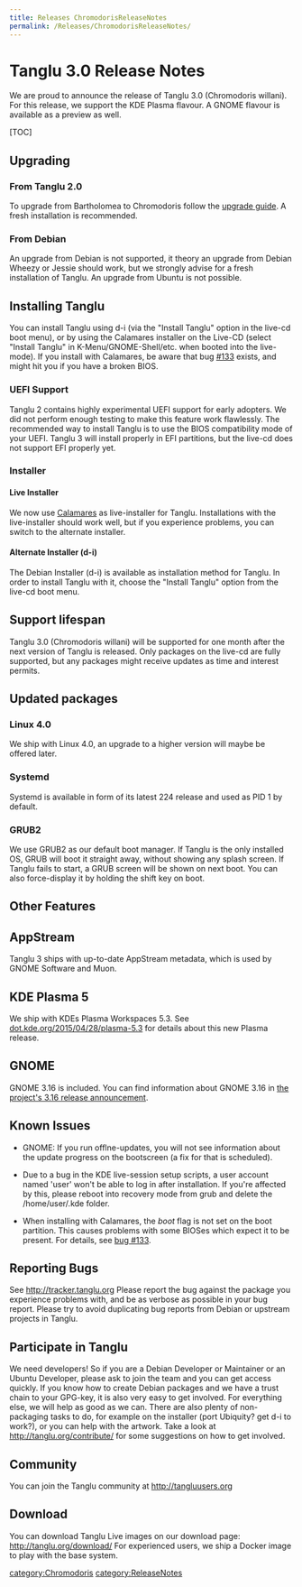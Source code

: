 ```yaml
---
title: Releases ChromodorisReleaseNotes
permalink: /Releases/ChromodorisReleaseNotes/
---
```


Tanglu 3.0 Release Notes
========================

We are proud to announce the release of Tanglu 3.0 (Chromodoris willani). For this release, we support the KDE Plasma flavour. A GNOME flavour is available as a preview as well.

[TOC]

Upgrading
---------

### From Tanglu 2.0

To upgrade from Bartholomea to Chromodoris follow the [upgrade guide](/BartholomeaChromodorisUpgrade "wikilink"). A fresh installation is recommended.

### From Debian

An upgrade from Debian is not supported, it theory an upgrade from Debian Wheezy or Jessie should work, but we strongly advise for a fresh installation of Tanglu. An upgrade from Ubuntu is not possible.

Installing Tanglu
-----------------

You can install Tanglu using d-i (via the "Install Tanglu" option in the live-cd boot menu), or by using the Calamares installer on the Live-CD (select "Install Tanglu" in K-Menu/GNOME-Shell/etc. when booted into the live-mode). If you install with Calamares, be aware that bug [\#133](http://tracker.tanglu.org/T133) exists, and might hit you if you have a broken BIOS.

### UEFI Support

Tanglu 2 contains highly experimental UEFI support for early adopters. We did not perform enough testing to make this feature work flawlessly. The recommended way to install Tanglu is to use the BIOS compatibility mode of your UEFI. Tanglu 3 will install properly in EFI partitions, but the live-cd does not support EFI properly yet.

### Installer

#### Live Installer

We now use [Calamares](https://calamares.io/) as live-installer for Tanglu. Installations with the live-installer should work well, but if you experience problems, you can switch to the alternate installer.

#### Alternate Installer (d-i)

The Debian Installer (d-i) is available as installation method for Tanglu. In order to install Tanglu with it, choose the "Install Tanglu" option from the live-cd boot menu.

Support lifespan
----------------

Tanglu 3.0 (Chromodoris willani) will be supported for one month after the next version of Tanglu is released. Only packages on the live-cd are fully supported, but any packages might receive updates as time and interest permits.

Updated packages
----------------

### Linux 4.0

We ship with Linux 4.0, an upgrade to a higher version will maybe be offered later.

### Systemd

Systemd is available in form of its latest 224 release and used as PID 1 by default.

### GRUB2

We use GRUB2 as our default boot manager. If Tanglu is the only installed OS, GRUB will boot it straight away, without showing any splash screen. If Tanglu fails to start, a GRUB screen will be shown on next boot. You can also force-display it by holding the shift key on boot.

Other Features
--------------

AppStream
---------

Tanglu 3 ships with up-to-date AppStream metadata, which is used by GNOME Software and Muon.

KDE Plasma 5
------------

We ship with KDEs Plasma Workspaces 5.3. See [dot.kde.org/2015/04/28/plasma-5.3](https://dot.kde.org/2015/04/28/plasma-5.3) for details about this new Plasma release.

GNOME
-----

GNOME 3.16 is included. You can find information about GNOME 3.16 in [the project's 3.16 release announcement](https://help.gnome.org/misc/release-notes/3.16).

Known Issues
------------

-   GNOME: If you run offlne-updates, you will not see information about the update progress on the bootscreen (a fix for that is scheduled).

<!-- -->

-   Due to a bug in the KDE live-session setup scripts, a user account named 'user' won't be able to log in after installation. If you're affected by this, please reboot into recovery mode from grub and delete the /home/user/.kde folder.

<!-- -->

-   When installing with Calamares, the *boot* flag is not set on the boot partition. This causes problems with some BIOSes which expect it to be present. For details, see [bug \#133](http://tracker.tanglu.org/T133).

Reporting Bugs
--------------

See <http://tracker.tanglu.org> Please report the bug against the package you experience problems with, and be as verbose as possible in your bug report. Please try to avoid duplicating bug reports from Debian or upstream projects in Tanglu.

Participate in Tanglu
---------------------

We need developers! So if you are a Debian Developer or Maintainer or an Ubuntu Developer, please ask to join the team and you can get access quickly. If you know how to create Debian packages and we have a trust chain to your GPG-key, it is also very easy to get involved. For everything else, we will help as good as we can. There are also plenty of non-packaging tasks to do, for example on the installer (port Ubiquity? get d-i to work?), or you can help with the artwork. Take a look at <http://tanglu.org/contribute/> for some suggestions on how to get involved.

Community
---------

You can join the Tanglu community at <http://tangluusers.org>

Download
--------

You can download Tanglu Live images on our download page: <http://tanglu.org/download/> For experienced users, we ship a Docker image to play with the base system.

[category:Chromodoris](/category:Chromodoris "wikilink") [category:ReleaseNotes](/category:ReleaseNotes "wikilink")